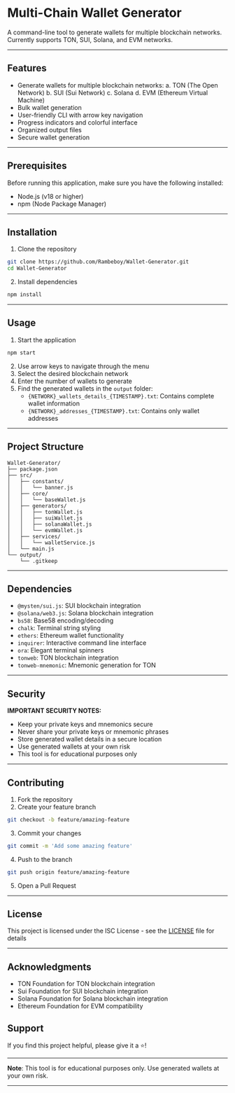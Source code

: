 # Multi-Chain Wallet Generator

A command-line tool to generate wallets for multiple blockchain networks. Currently supports TON, SUI, Solana, and EVM networks.

---

## Features

- Generate wallets for multiple blockchain networks:
a. TON (The Open Network)
b. SUI (Sui Network)
c. Solana
d. EVM (Ethereum Virtual Machine)
- Bulk wallet generation
- User-friendly CLI with arrow key navigation
- Progress indicators and colorful interface
- Organized output files
- Secure wallet generation

---

## Prerequisites

Before running this application, make sure you have the following installed:

- Node.js (v18 or higher)
- npm (Node Package Manager)

---

## Installation

1. Clone the repository

```bash
git clone https://github.com/Rambeboy/Wallet-Generator.git
cd Wallet-Generator
```

2. Install dependencies

```bash
npm install
```

---

## Usage

1. Start the application

```bash
npm start
```

2. Use arrow keys to navigate through the menu
3. Select the desired blockchain network
4. Enter the number of wallets to generate
5. Find the generated wallets in the `output` folder:
   - `{NETWORK}_wallets_details_{TIMESTAMP}.txt`: Contains complete wallet information
   - `{NETWORK}_addresses_{TIMESTAMP}.txt`: Contains only wallet addresses

---

## Project Structure

```
Wallet-Generator/
├── package.json
├── src/
│   ├── constants/
│   │   └── banner.js
│   ├── core/
│   │   └── baseWallet.js
│   ├── generators/
│   │   ├── tonWallet.js
│   │   ├── suiWallet.js
│   │   ├── solanaWallet.js
│   │   └── evmWallet.js
│   ├── services/
│   │   └── walletService.js
│   └── main.js
└── output/
    └── .gitkeep
```

---

## Dependencies

- `@mysten/sui.js`: SUI blockchain integration
- `@solana/web3.js`: Solana blockchain integration
- `bs58`: Base58 encoding/decoding
- `chalk`: Terminal string styling
- `ethers`: Ethereum wallet functionality
- `inquirer`: Interactive command line interface
- `ora`: Elegant terminal spinners
- `tonweb`: TON blockchain integration
- `tonweb-mnemonic`: Mnemonic generation for TON

---

## Security

**IMPORTANT SECURITY NOTES:**

- Keep your private keys and mnemonics secure
- Never share your private keys or mnemonic phrases
- Store generated wallet details in a secure location
- Use generated wallets at your own risk
- This tool is for educational purposes only

---

## Contributing

1. Fork the repository
2. Create your feature branch

```bash
git checkout -b feature/amazing-feature
```

3. Commit your changes

```bash
git commit -m 'Add some amazing feature'
```

4. Push to the branch

```bash
git push origin feature/amazing-feature
```

5. Open a Pull Request

---

## License

This project is licensed under the ISC License - see the [LICENSE](LICENSE) file for details

---

## Acknowledgments

- TON Foundation for TON blockchain integration
- Sui Foundation for SUI blockchain integration
- Solana Foundation for Solana blockchain integration
- Ethereum Foundation for EVM compatibility

## Support

If you find this project helpful, please give it a ⭐️!

---

**Note**: This tool is for educational purposes only. Use generated wallets at your own risk.

---
